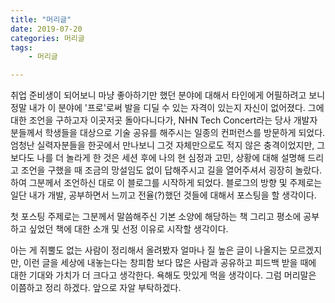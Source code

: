 ```yaml
---
title: "머리글"
date: 2019-07-20
categories: 머리글
tags:
    - 머리글

---
```


취업 준비생이 되어보니 마냥 좋아하기만 했던 분야에 대해서 타인에게 어필하려고 보니 정말 내가 이 분야에 '프로'로써 발을 디딜 수 있는 자격이 있는지 자신이 없어졌다. 그에 대한 조언을 구하고자 이곳저곳 돌아다니다가, NHN Tech Concert라는 당사 개발자분들께서 학생들을 대상으로 기술 공유를 해주시는 일종의 컨퍼런스를 방문하게 되었다. 엄청난 실력자분들을 한곳에서 만나보니 그것 자체만으로도 적지 않은 충격이었지만, 그보다도 나를 더 놀라게 한 것은 세션 후에 나의 현 심정과 고민, 상황에 대해 설명해 드리고 조언을 구했을 때 조금의 망설임도 없이 답해주시고 길을 열어주셔서 굉장히 놀랐다. 하여 그분께서 조언하신 대로 이 블로그를 시작하게 되었다. 블로그의 방향 및 주제로는 일단 내가 개발, 공부하면서 느끼고 전율(?)했던 것들에 대해서 포스팅을 할 생각이다.

  첫 포스팅 주제로는 그분께서 말씀해주신 기본 소양에 해당하는 책 그리고 평소에 공부하고 싶었던 책에 대한 소개 및 선정 이유로 시작할 생각이다.

  아는 게 쥐뿔도 없는 사람이 정리해서 올려봤자 얼마나 질 높은 글이 나올지는 모르겠지만, 이런 글을 세상에 내놓는다는 창피함 보다 많은 사람과 공유하고 피드백 받을 때에 대한 기대와 가치가 더 크다고 생각한다. 욕해도 맛있게 먹을 생각이다. 그럼 머리말은 이쯤하고 정리 하겠다. 앞으로 자알 부탁하겠다.
